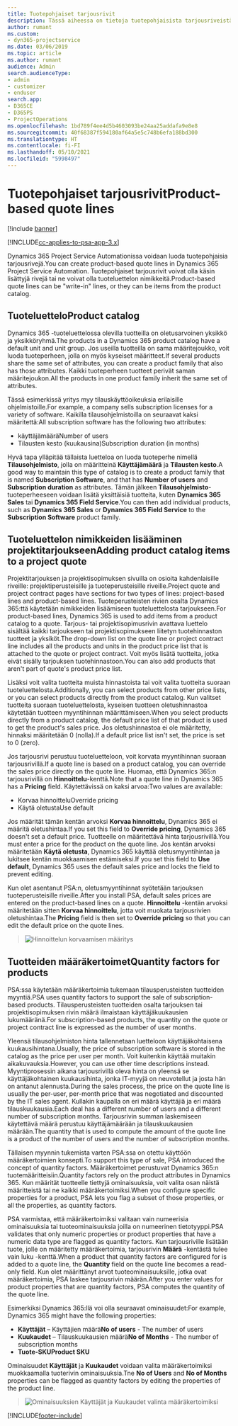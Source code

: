 ```yaml
---
title: Tuotepohjaiset tarjousrivit
description: Tässä aiheessa on tietoja tuotepohjaisista tarjousriveistä.
author: rumant
ms.custom:
- dyn365-projectservice
ms.date: 03/06/2019
ms.topic: article
ms.author: rumant
audience: Admin
search.audienceType:
- admin
- customizer
- enduser
search.app:
- D365CE
- D365PS
- ProjectOperations
ms.openlocfilehash: 1bd789f4ee4d5b4603093be24aa25addafa9e8e8
ms.sourcegitcommit: 40f68387f594180af64a5e5c748b6efa188bd300
ms.translationtype: HT
ms.contentlocale: fi-FI
ms.lasthandoff: 05/10/2021
ms.locfileid: "5998497"
---
```

# <a name="product-based-quote-lines"></a><span data-ttu-id="ab098-103">Tuotepohjaiset tarjousrivit</span><span class="sxs-lookup"><span data-stu-id="ab098-103">Product-based quote lines</span></span>

[!include [banner](../includes/psa-now-project-operations.md)]

[!INCLUDE[cc-applies-to-psa-app-3.x](../includes/cc-applies-to-psa-app-3x.md)]


<span data-ttu-id="ab098-104">Dynamics 365 Project Service Automationissa voidaan luoda tuotepohjaisia tarjousrivejä.</span><span class="sxs-lookup"><span data-stu-id="ab098-104">You can create product-based quote lines in Dynamics 365 Project Service Automation.</span></span> <span data-ttu-id="ab098-105">Tuotepohjaiset tarjousrivit voivat olla käsin lisättyjä rivejä tai ne voivat olla tuoteluettelon nimikkeitä.</span><span class="sxs-lookup"><span data-stu-id="ab098-105">Product-based quote lines can be "write-in" lines, or they can be items from the product catalog.</span></span>

## <a name="product-catalog"></a><span data-ttu-id="ab098-106">Tuoteluettelo</span><span class="sxs-lookup"><span data-stu-id="ab098-106">Product catalog</span></span>

<span data-ttu-id="ab098-107">Dynamics 365 -tuoteluettelossa olevilla tuotteilla on oletusarvoinen yksikkö ja yksikköryhmä.</span><span class="sxs-lookup"><span data-stu-id="ab098-107">The products in a Dynamics 365 product catalog have a default unit and unit group.</span></span> <span data-ttu-id="ab098-108">Jos useilla tuotteilla on sama määritejoukko, voit luoda tuoteperheen, jolla on myös kyseiset määritteet.</span><span class="sxs-lookup"><span data-stu-id="ab098-108">If several products share the same set of attributes, you can create a product family that also has those attributes.</span></span> <span data-ttu-id="ab098-109">Kaikki tuoteperheen tuotteet perivät saman määritejoukon.</span><span class="sxs-lookup"><span data-stu-id="ab098-109">All the products in one product family inherit the same set of attributes.</span></span>

<span data-ttu-id="ab098-110">Tässä esimerkissä yritys myy tilauskäyttöoikeuksia erilaisille ohjelmistoille.</span><span class="sxs-lookup"><span data-stu-id="ab098-110">For example, a company sells subscription licenses for a variety of software.</span></span> <span data-ttu-id="ab098-111">Kaikilla tilausohjelmistoilla on seuraavat kaksi määritettä:</span><span class="sxs-lookup"><span data-stu-id="ab098-111">All subscription software has the following two attributes:</span></span>

- <span data-ttu-id="ab098-112">käyttäjämäärä</span><span class="sxs-lookup"><span data-stu-id="ab098-112">Number of users</span></span> 
- <span data-ttu-id="ab098-113">Tilausten kesto (kuukausina)</span><span class="sxs-lookup"><span data-stu-id="ab098-113">Subscription duration (in months)</span></span>

<span data-ttu-id="ab098-114">Hyvä tapa ylläpitää tällaista luetteloa on luoda tuoteperhe nimellä **Tilausohjelmisto**, jolla on määritteinä **Käyttäjämäärä** ja **Tilausten kesto**.</span><span class="sxs-lookup"><span data-stu-id="ab098-114">A good way to maintain this type of catalog is to create a product family that is named **Subscription Software**, and that has **Number of users** and **Subscription duration** as attributes.</span></span> <span data-ttu-id="ab098-115">Tämän jälkeen **Tilausohjelmisto**-tuoteperheeseen voidaan lisätä yksittäisiä tuotteita, kuten **Dynamics 365 Sales** tai **Dynamics 365 Field Service**.</span><span class="sxs-lookup"><span data-stu-id="ab098-115">You can then add individual products, such as **Dynamics 365 Sales** or **Dynamics 365 Field Service** to the **Subscription Software** product family.</span></span>

## <a name="adding-product-catalog-items-to-a-project-quote"></a><span data-ttu-id="ab098-116">Tuoteluettelon nimikkeiden lisääminen projektitarjoukseen</span><span class="sxs-lookup"><span data-stu-id="ab098-116">Adding product catalog items to a project quote</span></span>

<span data-ttu-id="ab098-117">Projektitarjouksen ja projektisopimuksen sivuilla on osioita kahdenlaisille riveille: projektiperusteisille ja tuoteperusteisille riveille.</span><span class="sxs-lookup"><span data-stu-id="ab098-117">Project quote and project contract pages have sections for two types of lines: project-based lines and product-based lines.</span></span> <span data-ttu-id="ab098-118">Tuoteperusteisten rivien osalta Dynamics 365:ttä käytetään nimikkeiden lisäämiseen tuoteluettelosta tarjoukseen.</span><span class="sxs-lookup"><span data-stu-id="ab098-118">For product-based lines, Dynamics 365 is used to add items from a product catalog to a quote.</span></span> <span data-ttu-id="ab098-119">Tarjous- tai projektisopimusrivin avattava luettelo sisältää kaikki tarjoukseen tai projektisopimukseen liitetyn tuotehinnaston tuotteet ja yksiköt.</span><span class="sxs-lookup"><span data-stu-id="ab098-119">The drop-down list on the quote line or project contract line includes all the products and units in the product price list that is attached to the quote or project contract.</span></span> <span data-ttu-id="ab098-120">Voit myös lisätä tuotteita, jotka eivät sisälly tarjouksen tuotehinnastoon.</span><span class="sxs-lookup"><span data-stu-id="ab098-120">You can also add products that aren't part of quote's product price list.</span></span>

<span data-ttu-id="ab098-121">Lisäksi voit valita tuotteita muista hinnastoista tai voit valita tuotteita suoraan tuoteluettelosta.</span><span class="sxs-lookup"><span data-stu-id="ab098-121">Additionally, you can select products from other price lists, or you can select products directly from the product catalog.</span></span> <span data-ttu-id="ab098-122">Kun valitset tuotteita suoraan tuoteluettelosta, kyseisen tuotteen oletushinnastoa käytetään tuotteen myyntihinnan määrittämiseen.</span><span class="sxs-lookup"><span data-stu-id="ab098-122">When you select products directly from a product catalog, the default price list of that product is used to get the product's sales price.</span></span> <span data-ttu-id="ab098-123">Jos oletushinnastoa ei ole määritetty, hinnaksi määritetään 0 (nolla).</span><span class="sxs-lookup"><span data-stu-id="ab098-123">If a default price list isn't set, the price is set to 0 (zero).</span></span>

<span data-ttu-id="ab098-124">Jos tarjousrivi perustuu tuoteluetteloon, voit korvata myyntihinnan suoraan tarjousrivillä.</span><span class="sxs-lookup"><span data-stu-id="ab098-124">If a quote line is based on a product catalog, you can override the sales price directly on the quote line.</span></span> <span data-ttu-id="ab098-125">Huomaa, että Dynamics 365:n tarjousrivillä on **Hinnoittelu**-kenttä.</span><span class="sxs-lookup"><span data-stu-id="ab098-125">Note that a quote line in Dynamics 365 has a **Pricing** field.</span></span> <span data-ttu-id="ab098-126">Käytettävissä on kaksi arvoa:</span><span class="sxs-lookup"><span data-stu-id="ab098-126">Two values are available:</span></span>

- <span data-ttu-id="ab098-127">Korvaa hinnoittelu</span><span class="sxs-lookup"><span data-stu-id="ab098-127">Override pricing</span></span>  
- <span data-ttu-id="ab098-128">Käytä oletusta</span><span class="sxs-lookup"><span data-stu-id="ab098-128">Use default</span></span>

<span data-ttu-id="ab098-129">Jos määrität tämän kentän arvoksi **Korvaa hinnoittelu**, Dynamics 365 ei määritä oletushintaa.</span><span class="sxs-lookup"><span data-stu-id="ab098-129">If you set this field to **Override pricing**, Dynamics 365 doesn't set a default price.</span></span> <span data-ttu-id="ab098-130">Tuotteelle on määritettävä hinta tarjousrivillä.</span><span class="sxs-lookup"><span data-stu-id="ab098-130">You must enter a price for the product on the quote line.</span></span> <span data-ttu-id="ab098-131">Jos kentän arvoksi määritetään **Käytä oletusta**, Dynamics 365 käyttää oletusmyyntihintaa ja lukitsee kentän muokkaamisen estämiseksi.</span><span class="sxs-lookup"><span data-stu-id="ab098-131">If you set this field to **Use default**, Dynamics 365 uses the default sales price and locks the field to prevent editing.</span></span>

<span data-ttu-id="ab098-132">Kun olet asentanut PSA:n, oletusmyyntihinnat syötetään tarjouksen tuoteperusteisille riveille.</span><span class="sxs-lookup"><span data-stu-id="ab098-132">After you install PSA, default sales prices are entered on the product-based lines on a quote.</span></span> <span data-ttu-id="ab098-133">**Hinnoittelu** -kentän arvoksi määritetään sitten **Korvaa hinnoittelu**, jotta voit muokata tarjousrivien oletushintaa.</span><span class="sxs-lookup"><span data-stu-id="ab098-133">The **Pricing** field is then set to **Override pricing** so that you can edit the default price on the quote lines.</span></span>

> ![Hinnoittelun korvaamisen määritys](media/basic-guide-10.png)
 
## <a name="quantity-factors-for-products"></a><span data-ttu-id="ab098-135">Tuotteiden määräkertoimet</span><span class="sxs-lookup"><span data-stu-id="ab098-135">Quantity factors for products</span></span>

<span data-ttu-id="ab098-136">PSA:ssa käytetään määräkertoimia tukemaan tilausperusteisten tuotteiden myyntiä.</span><span class="sxs-lookup"><span data-stu-id="ab098-136">PSA uses quantity factors to support the sale of subscription-based products.</span></span> <span data-ttu-id="ab098-137">Tilausperusteisten tuotteiden osalta tarjouksen tai projektisopimuksen rivin määrä ilmaistaan käyttäjäkuukausien lukumääränä.</span><span class="sxs-lookup"><span data-stu-id="ab098-137">For subscription-based products, the quantity on the quote or project contract line is expressed as the number of user months.</span></span>

<span data-ttu-id="ab098-138">Yleensä tilausohjelmiston hinta tallennetaan luetteloon käyttäjäkohtaisena kuukausihintana.</span><span class="sxs-lookup"><span data-stu-id="ab098-138">Usually, the price of subscription software is stored in the catalog as the price per user per month.</span></span> <span data-ttu-id="ab098-139">Voit kuitenkin käyttää muitakin aikakuvauksia.</span><span class="sxs-lookup"><span data-stu-id="ab098-139">However, you can use other time descriptions instead.</span></span> <span data-ttu-id="ab098-140">Myyntiprosessin aikana tarjousrivillä oleva hinta on yleensä se käyttäjäkohtainen kuukausihinta, jonka IT-myyjä on neuvotellut ja josta hän on antanut alennusta.</span><span class="sxs-lookup"><span data-stu-id="ab098-140">During the sales process, the price on the quote line is usually the per-user, per-month price that was negotiated and discounted by the IT sales agent.</span></span> <span data-ttu-id="ab098-141">Kullakin kaupalla on eri määrä käyttäjiä ja eri määrä tilauskuukausia.</span><span class="sxs-lookup"><span data-stu-id="ab098-141">Each deal has a different number of users and a different number of subscription months.</span></span> <span data-ttu-id="ab098-142">Tarjousrivin summan laskemiseen käytettävä määrä perustuu käyttäjämäärään ja tilauskuukausien määrään.</span><span class="sxs-lookup"><span data-stu-id="ab098-142">The quantity that is used to compute the amount of the quote line is a product of the number of users and the number of subscription months.</span></span>

<span data-ttu-id="ab098-143">Tällaisen myynnin tukemista varten PSA:ssa on otettu käyttöön määräkertoimien konsepti.</span><span class="sxs-lookup"><span data-stu-id="ab098-143">To support this type of sale, PSA introduced the concept of quantity factors.</span></span> <span data-ttu-id="ab098-144">Määräkertoimet perustuvat Dynamics 365:n tuotemääritteisiin.</span><span class="sxs-lookup"><span data-stu-id="ab098-144">Quantity factors rely on the product attributes in Dynamics 365.</span></span> <span data-ttu-id="ab098-145">Kun määrität tuotteelle tiettyjä ominaisuuksia, voit valita osan näistä määritteistä tai ne kaikki määräkertoimiksi.</span><span class="sxs-lookup"><span data-stu-id="ab098-145">When you configure specific properties for a product, PSA lets you flag a subset of those properties, or all the properties, as quantity factors.</span></span>

<span data-ttu-id="ab098-146">PSA varmistaa, että määräkertoimiksi valitaan vain numeerisia ominaisuuksia tai tuoteominaisuuksia joilla on numeerinen tietotyyppi.</span><span class="sxs-lookup"><span data-stu-id="ab098-146">PSA validates that only numeric properties or product properties that have a numeric data type are flagged as quantity factors.</span></span> <span data-ttu-id="ab098-147">Kun tarjousriville lisätään tuote, jolle on määritetty määräkertoimia, tarjousrivin **Määrä** -kentästä tulee vain luku -kenttä.</span><span class="sxs-lookup"><span data-stu-id="ab098-147">When a product that quantity factors are configured for is added to a quote line, the **Quantity** field on the quote line becomes a read-only field.</span></span> <span data-ttu-id="ab098-148">Kun olet määrittänyt arvot tuoteominaisuuksille, jotka ovat määräkertoimia, PSA laskee tarjousrivin määrän.</span><span class="sxs-lookup"><span data-stu-id="ab098-148">After you enter values for product properties that are quantity factors, PSA computes the quantity of the quote line.</span></span>

<span data-ttu-id="ab098-149">Esimerkiksi Dynamics 365:llä voi olla seuraavat ominaisuudet:</span><span class="sxs-lookup"><span data-stu-id="ab098-149">For example, Dynamics 365 might have the following properties:</span></span> 

- <span data-ttu-id="ab098-150">**Käyttäjät** – Käyttäjien määrä</span><span class="sxs-lookup"><span data-stu-id="ab098-150">**No of users** - The number of users</span></span> 
- <span data-ttu-id="ab098-151">**Kuukaudet** – Tilauskuukausien määrä</span><span class="sxs-lookup"><span data-stu-id="ab098-151">**No of Months** - The number of subscription months</span></span>
- <span data-ttu-id="ab098-152">**Tuote-SKU**</span><span class="sxs-lookup"><span data-stu-id="ab098-152">**Product SKU**</span></span> 

<span data-ttu-id="ab098-153">Ominaisuudet **Käyttäjät** ja **Kuukaudet** voidaan valita määräkertoimiksi muokkaamalla tuoterivin ominaisuuksia.</span><span class="sxs-lookup"><span data-stu-id="ab098-153">Tne **No of Users** and **No of Months** properties can be flagged as quantity factors by editing the properties of the product line.</span></span> 

> ![Ominaisuuksien Käyttäjät ja Kuukaudet valinta määräkertoimiksi](media/basic-guide-11.png)
 


[!INCLUDE[footer-include](../includes/footer-banner.md)]